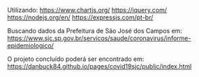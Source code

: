 Utilizando:
https://www.chartjs.org/
https://jquery.com/
https://nodejs.org/en/
https://expressjs.com/pt-br/

Buscando dados da Prefeitura de São José dos Campos em:
https://www.sjc.sp.gov.br/servicos/saude/coronavirus/informe-epidemiologico/

O projeto concluído poderá ser encontrado em:
https://danbuck84.github.io/pages/covid19sjc/public/index.html